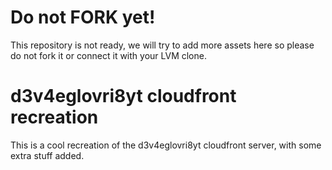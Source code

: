 # Do not FORK yet!

This repository is not ready, we will try to add more assets here so please do not fork it or connect it with your LVM clone.

# d3v4eglovri8yt cloudfront recreation
 
This is a cool recreation of the d3v4eglovri8yt cloudfront server, with some extra stuff added.
